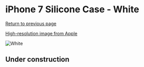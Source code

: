 # iPhone 7 Silicone Case - White

[Return to previous page](/iphone_7)

[High-resolution image from Apple](https://store.storeimages.cdn-apple.com/8756/as-images.apple.com/is/MMWF2?wid=4500&hei=4500&fmt=png)

<div style="width: 512px"><img src="/almost_uncompressed/MMWF2.webp" alt="White"></div>

## Under construction
